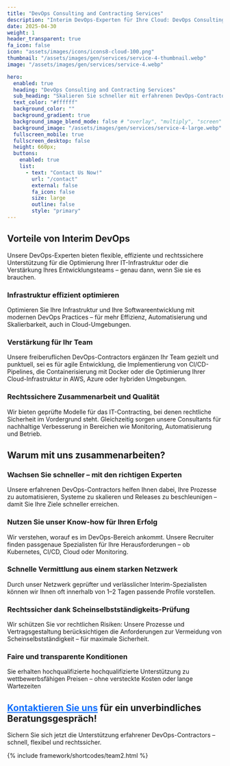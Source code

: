 ```yaml
---
title: "DevOps Consulting and Contracting Services"
description: "Interim DevOps-Experten für Ihre Cloud: DevOps Consulting für mehr Agilität & Effizienz – mit erfahrenen Contractors auf freiberuflicher Basis."
date: 2025-04-30
weight: 1
header_transparent: true
fa_icon: false
icon: "assets/images/icons/icons8-cloud-100.png"
thumbnail: "/assets/images/gen/services/service-4-thumbnail.webp"
image: "/assets/images/gen/services/service-4.webp"

hero:
  enabled: true
  heading: "DevOps Consulting and Contracting Services"
  sub_heading: "Skalieren Sie schneller mit erfahrenen DevOps-Contractors"
  text_color: "#ffffff"
  background_color: ""
  background_gradient: true
  background_image_blend_mode: false # "overlay", "multiply", "screen"
  background_image: "/assets/images/gen/services/service-4-large.webp"
  fullscreen_mobile: true
  fullscreen_desktop: false
  height: 660px;
  buttons:
    enabled: true
    list:
      - text: "Contact Us Now!"
        url: "/contact"
        external: false
        fa_icon: false
        size: large
        outline: false
        style: "primary"
---
```


## Vorteile von Interim DevOps
Unsere DevOps-Experten bieten flexible, effiziente und rechtssichere Unterstützung für die Optimierung Ihrer IT-Infrastruktur oder die Verstärkung Ihres Entwicklungsteams – genau dann, wenn Sie sie es brauchen.

### <i class="fas fa-check mr-1"></i> Infrastruktur effizient optimieren
Optimieren Sie Ihre Infrastruktur und Ihre Softwareentwicklung mit modernen DevOps Practices – für mehr Effizienz, Automatisierung und Skalierbarkeit, auch in Cloud-Umgebungen. 
### <i class="fas fa-check mr-1"></i> Verstärkung für Ihr Team
Unsere freiberuflichen DevOps-Contractors ergänzen Ihr Team gezielt und punktuell, sei es für agile Entwicklung, die Implementierung von CI/CD-Pipelines, die Containerisierung mit Docker oder die Optimierung Ihrer Cloud-Infrastruktur in AWS, Azure oder hybriden Umgebungen.
### <i class="fas fa-check mr-1"></i> Rechtssichere Zusammenarbeit und Qualität
Wir bieten geprüfte Modelle für das IT-Contracting, bei denen rechtliche Sicherheit im Vordergrund steht. Gleichzeitig sorgen unsere Consultants für nachhaltige Verbesserung in Bereichen wie Monitoring, Automatisierung und Betrieb.

## Warum mit uns zusammenarbeiten?
### Wachsen Sie schneller – mit den richtigen Experten
Unsere erfahrenen DevOps-Contractors helfen Ihnen dabei, Ihre Prozesse zu automatisieren, Systeme zu skalieren und Releases zu beschleunigen – damit Sie Ihre Ziele schneller erreichen.

### Nutzen Sie unser Know-how für Ihren Erfolg
Wir verstehen, worauf es im DevOps-Bereich ankommt. Unsere Recruiter finden passgenaue Spezialisten für Ihre Herausforderungen – ob Kubernetes, CI/CD, Cloud oder Monitoring.

### Schnelle Vermittlung aus einem starken Netzwerk
Durch unser Netzwerk geprüfter und verlässlicher Interim-Spezialisten können wir Ihnen oft innerhalb von 1–2 Tagen passende Profile vorstellen.

### Rechtssicher dank Scheinselbstständigkeits-Prüfung
Wir schützen Sie vor rechtlichen Risiken: Unsere Prozesse und Vertragsgestaltung berücksichtigen die Anforderungen zur Vermeidung von Scheinselbstständigkeit – für maximale Sicherheit.

### Faire und transparente Konditionen
Sie erhalten hochqualifizierte hochqualifizierte Unterstützung zu wettbewerbsfähigen Preisen – ohne versteckte Kosten oder lange Wartezeiten

## <a href="/contact" style="color:#0d6efd;">Kontaktieren Sie uns</a> für ein unverbindliches Beratungsgespräch!
Sichern Sie sich jetzt die Unterstützung erfahrener DevOps-Contractors – schnell, flexibel und rechtssicher.

{% include framework/shortcodes/team2.html %}